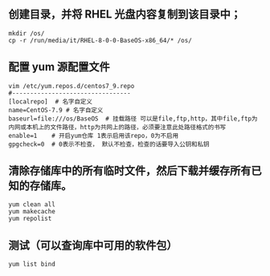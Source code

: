 


## 创建目录，并将 RHEL 光盘内容复制到该目录中；
```
mkdir /os/
cp -r /run/media/it/RHEL-8-0-0-BaseOS-x86_64/* /os/
```
## 配置 yum 源配置文件
```
vim /etc/yum.repos.d/centos7_9.repo
#---------------------------------
[localrepo]  # 名字自定义
name=CentOS-7.9 # 名字自定义
baseurl=file:///os/BaseOS  # 挂载路径 可以是file,ftp,http，其中file,ftp为内网或本机上的文件路径，http为共网上的路径，必须要注意此处路径格式的书写
enable=1    # 开启yum仓库 1表示启用该repo，0为不启用
gpgcheck=0  # 0表示不检查， 默认不检查，检查的话要导入公钥和私钥
```



## 清除存储库中的所有临时文件，然后下载并缓存所有已知的存储库。
```
yum clean all
yum makecache 
yum repolist
```
## 测试（可以查询库中可用的软件包）
```
yum list bind
```

